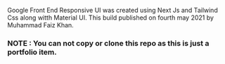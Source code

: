 Google Front End Responsive UI was created using Next Js and Tailwind Css along witth Material UI.
This build published on fourth may 2021 by Muhammad Faiz Khan.

### NOTE : You can not copy or clone this repo as this is just a portfolio item. 
